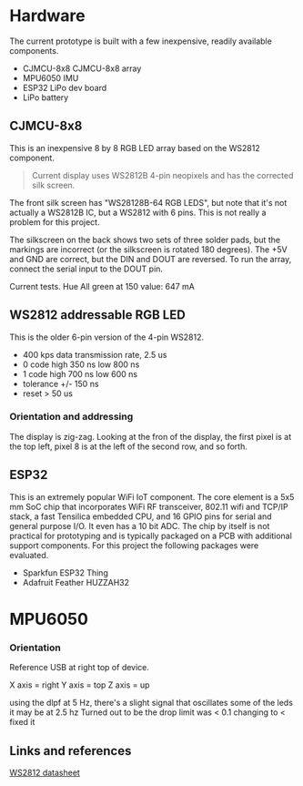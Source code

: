 # Hardware
The current prototype is built with a few inexpensive, readily available components.

- CJMCU-8x8 CJMCU-8x8 array
- MPU6050 IMU
- ESP32 LiPo dev board
- LiPo battery

## CJMCU-8x8
This is an inexpensive 8 by 8 RGB LED array based on the WS2812 component.

> Current display uses WS2812B 4-pin neopixels and has the corrected silk screen.

The front silk screen has "WS28128B-64 RGB LEDS", but note that it's not actually a WS2812B IC, but a WS2812
with 6 pins. This is not really a problem for this project.

The silkscreen on the back shows two sets of three solder pads, but the markings are incorrect (or the silkscreen
is rotated 180 degrees). The +5V and GND are correct, but the DIN and DOUT are reversed. To run the array, connect
the serial input to the DOUT pin.

Current tests. Hue
All green at 150 value: 647 mA

## WS2812 addressable RGB LED
This is the older 6-pin version of the 4-pin WS2812.
- 400 kps data transmission rate, 2.5 us
- 0 code high 350 ns low 800 ns
- 1 code high 700 ns low 600 ns
- tolerance +/- 150 ns
- reset > 50 us

### Orientation and addressing
The display is zig-zag. Looking at the fron of the display, the first pixel is at the
top left, pixel 8 is at the left of the second row, and so forth.

## ESP32

This is an extremely popular WiFi IoT component. The core element is a 5x5 mm SoC chip that incorporates
WiFi RF transceiver, 802.11 wifi and TCP/IP stack, a fast Tensilica embedded CPU, and 16 GPIO pins for serial
and general purpose I/O. It even has a 10 bit ADC. The chip by itself is not practical for prototyping and
is typically packaged on a PCB with additional support components. For this
project the following packages were evaluated.

- Sparkfun ESP32 Thing
- Adafruit Feather HUZZAH32

# MPU6050
### Orientation
Reference USB at right top of device.

X axis = right
Y axis = top
Z axis = up

using the dlpf at 5 Hz, there's a slight signal that oscillates some of the leds
it may be at 2.5 hz
Turned out to be the drop limit was < 0.1
changing to < fixed it

## Links and references
[WS2812 datasheet](https://cdn-shop.adafruit.com/datasheets/WS2812.pdf)